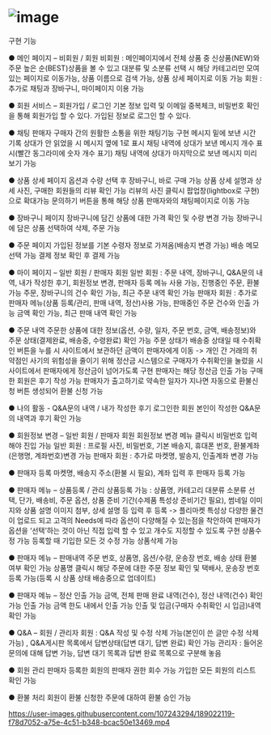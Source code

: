 # ![image](https://user-images.githubusercontent.com/107243294/189022362-bad09398-f1d3-4635-93c9-1d3c153d2f7c.png)

구현 기능

● 메인 페이지 – 비회원 / 회원
비회원 : 메인페이지에서 전체 상품 중 신상품(NEW)와 주문 높은 순(BEST)상품을 볼 수 있고 대분류 및 소분류 선택 시 해당 카테고리만 모여 있는 페이지로 이동가능, 상품 이름으로 검색 가능, 상품 상세 페이지로 이동 가능
회원 : 추가로 채팅과 장바구니, 마이페이지 이용 가능

● 회원 서비스 – 회원가입 / 로그인
기본 정보 입력 및 이메일 중복체크, 비밀번호 확인을 통해 회원가입 할 수 있다.
가입된 정보로 로그인 할 수 있다.

● 채팅
판매자 구매자 간의 원활한 소통을 위한 채팅기능 구현
메시지 밑에 보낸 시간 기록 
상대가 안 읽었을 시 메시지 옆에 1로 표시
채팅 내역에 상대가 보낸 메시지 개수 표시(빨간 동그라미에 숫자 개수 표기)
채팅 내역에 상대가 마지막으로 보낸 메시지 미리 보기 가능

● 상품 상세 페이지
옵션과 수량 선택 후 장바구니, 바로 구매 가능
상품 상세 설명과 상세 사진, 구매한 회원들의 리뷰 확인 가능
리뷰의 사진 클릭시 팝업창(lightbox로 구현)으로 확대가능
문의하기 버튼을 통해 해당 상품 판매자와의 채팅페이지로 이동 가능

● 장바구니 페이지
장바구니에 담긴 상품에 대한 가격 확인 및 수량 변경 가능
장바구니에 담은 상품 선택하여 삭제, 주문 가능

● 주문 페이지
가입된 정보를 기본 수령자 정보로 가져옴(배송지 변경 가능)
배송 메모 선택 가능
결제 정보 확인 후 결제 가능

● 마이 페이지 – 일반 회원 / 판매자 회원
일반 회원 : 주문 내역, 장바구니, Q&A문의 내역, 내가 작성한 후기, 회원정보 변경, 판매자 등록 메뉴 사용 가능, 진행중인 주문, 환불 가능 주문, 장바구니의 건수 확인 가능, 최근 주문 내역 확인 가능
판매자 회원 : 추가로 판매자 메뉴(상품 등록/관리, 판매 내역, 정산)사용 가능, 판매중인 주문 건수와 인출 가능 금액 확인 가능, 최근 판매 내역 확인 가능

● 주문 내역
주문한 상품에 대한 정보(옵션, 수량, 일자, 주문 번호, 금액, 배송정보)와 주문 상태(결제완료, 배송중, 수령완료) 확인 가능
주문 상태가 배송중 상태일 때 수취확인 버튼을 누를 시 사이트에서 보관하던 금액이 판매자에게 이동
-> 개인 간 거래의 취약점인 사기의 위험성을 줄이기 위해 정산금 시스템으로 구매자가 수취확인을 눌렀을 시 사이트에서 판매자에게 정산금이 넘어가도록 구현 판매자는 해당 정산금 인출 가능
구매한 회원은 후기 작성 가능
판매자가 출고하기로 약속한 일자가 지나면 자동으로 환불신청 버튼 생성되어 환불 신청 가능

● 나의 활동 - Q&A문의 내역 / 내가 작성한 후기
로그인한 회원 본인이 작성한 Q&A문의 내역과 후기 확인 가능

● 회원정보 변경 – 일반 회원 / 판매자 회원
회원정보 변경 메뉴 클릭시 비밀번호 입력해야 진입 가능
일반 회원 : 프로필 사진, 비밀번호, 기본 배송지, 휴대폰 번호, 환불계좌(은행명, 계좌번호)변경 가능
판매자 회원 : 추가로 마켓명, 발송지, 인출계좌 변경 가능

● 판매자 등록
마켓명, 배송지 주소(환불 시 필요), 계좌 입력 후 판매자 등록 가능

● 판매자 메뉴 – 상품등록 / 관리
상품등록 가능 : 상품명, 카테고리 대분류 소분류 선택, 단가, 배송비, 주문 옵션, 상품 준비 기간(수제품 특성상 준비기간 필요), 썸네일 이미지와 상품 설명 이미지 첨부, 상세 설명 등 입력 후 등록
-> 플리마켓 특성상 다양한 물건이 업로드 되고 고객의 Needs에 따라 옵션이 다양해질 수 있는점을 착안하여 판매자가 옵션을 ‘선택’하는 것이 아닌 직접 입력 할 수 있고 개수도 지정할 수 있도록 구현
상품수정 가능 등록할 때 기입한 모든 것 수정 가능
상품삭제 가능

● 판매자 메뉴 – 판매내역
주문 번호, 상품명, 옵션/수량, 운송장 번호, 배송 상태 환불 여부 확인 가능
상품명 클릭시 해당 주문에 대한 주문 정보 확인 및 택배사, 운송장 번호 등록 가능(등록 시 상품 상태 배송중으로 업데이트)

● 판매자 메뉴 – 정산
인출 가능 금액, 전체 판매 완료 내역(건수), 정산 내역(건수) 확인 가능
인출 가능 금액 한도 내에서 인출 가능
인출 및 입금(구매자 수취확인 시 입금)내역 확인 가능

● Q&A – 회원 / 관리자
회원 : Q&A 작성 및 수정 삭제 가능(본인이 쓴 글만 수정 삭제 가능)
, Q&A게시판 목록에서 답변상태(답변 대기, 답변 완료) 확인 가능
관리자 : 들어온 문의에 대해 답변 가능, 답변 대기 목록과 답변 완료 목록으로 구분해 놓음

● 회원 관리
판매자 등록한 회원의 판매자 권한 회수 가능
가입한 모든 회원의 리스트 확인 가능

● 환불 처리
회원이 환불 신청한 주문에 대하여 환불 승인 가능


https://user-images.githubusercontent.com/107243294/189022119-f78d7052-a75e-4c51-b348-bcac50e13469.mp4



